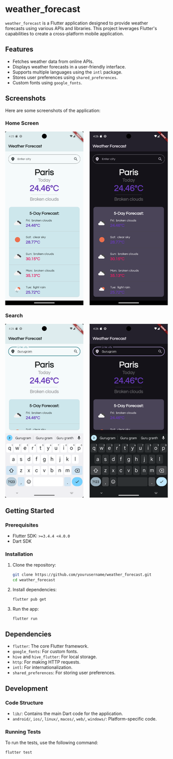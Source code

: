 # weather_forecast

`weather_forecast` is a Flutter application designed to provide weather forecasts using various APIs and libraries. This project leverages Flutter's capabilities to create a cross-platform mobile application.

## Features

- Fetches weather data from online APIs.
- Displays weather forecasts in a user-friendly interface.
- Supports multiple languages using the `intl` package.
- Stores user preferences using `shared_preferences`.
- Custom fonts using `google_fonts`.

## Screenshots

Here are some screenshots of the application:

### Home Screen
<div style="display: flex; gap: 20px;">
    <img src="assets/screenshots/home_light.png" alt="Home Screen Light" width="250">
    <img src="assets/screenshots/home_dark.png" alt="Home Screen Dark" width="250">
</div>

### Search
<div style="display: flex; gap: 20px;">
    <img src="assets/screenshots/search_light.png" alt="Search Light" width="250">
    <img src="assets/screenshots/search_dark.png" alt="Search Dark" width="250">
</div>

## Getting Started

### Prerequisites

- Flutter SDK: `>=3.4.4 <4.0.0`
- Dart SDK

### Installation

1. Clone the repository:
    ```sh
    git clone https://github.com/yourusername/weather_forecast.git
    cd weather_forecast
    ```

2. Install dependencies:
    ```sh
    flutter pub get
    ```

3. Run the app:
    ```sh
    flutter run
    ```

## Dependencies

- `flutter`: The core Flutter framework.
- `google_fonts`: For custom fonts.
- `hive` and `hive_flutter`: For local storage.
- `http`: For making HTTP requests.
- `intl`: For internationalization.
- `shared_preferences`: For storing user preferences.

## Development

### Code Structure

- `lib/`: Contains the main Dart code for the application.
- `android/`, `ios/`, `linux/`, `macos/`, `web/`, `windows/`: Platform-specific code.

### Running Tests

To run the tests, use the following command:
```sh
flutter test
```
